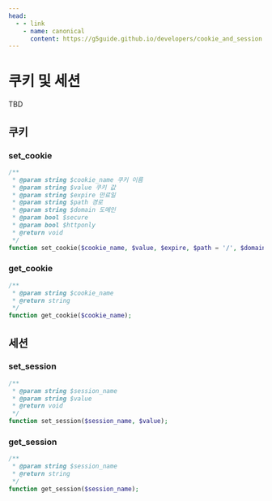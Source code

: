 ```yaml
---
head:
  - - link
    - name: canonical
      content: https://g5guide.github.io/developers/cookie_and_session.html
---
```

# 쿠키 및 세션

TBD

## 쿠키

### set_cookie

```php
/**
 * @param string $cookie_name 쿠키 이름
 * @param string $value 쿠키 값
 * @param string $expire 만료일
 * @param string $path 경로
 * @param string $domain 도메인
 * @param bool $secure
 * @param bool $httponly
 * @return void
 */
function set_cookie($cookie_name, $value, $expire, $path = '/', $domain = G5_COOKIE_DOMAIN, $secure = false, $httponly = true);
```

### get_cookie

```php
/**
 * @param string $cookie_name
 * @return string
 */
function get_cookie($cookie_name);
```

## 세션

### set_session

```php
/**
 * @param string $session_name
 * @param string $value
 * @return void
 */
function set_session($session_name, $value);
```

### get_session

```php
/**
 * @param string $session_name
 * @return string
 */
function get_session($session_name);
```
